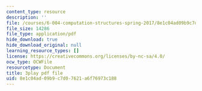 ```yaml
---
content_type: resource
description: ''
file: /courses/6-004-computation-structures-spring-2017/8e1c04ad09b9c7d07621a6f76973c188_f866lUTRXE4.pdf
file_size: 14286
file_type: application/pdf
hide_download: true
hide_download_original: null
learning_resource_types: []
license: https://creativecommons.org/licenses/by-nc-sa/4.0/
ocw_type: OCWFile
resourcetype: Document
title: 3play pdf file
uid: 8e1c04ad-09b9-c7d0-7621-a6f76973c188
---
```

